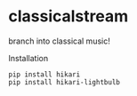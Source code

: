 # classicalstream
branch into classical music!

Installation
```
pip install hikari
pip install hikari-lightbulb
```
